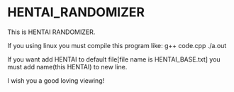 # HENTAI_RANDOMIZER
This is HENTAI RANDOMIZER.

If you using linux you must compile this program like:
g++ code.cpp
./a.out

If you want add HENTAI to default file[file name is HENTAI_BASE.txt] you must add name(this HENTAI) to new line.

I wish you a good loving viewing!
